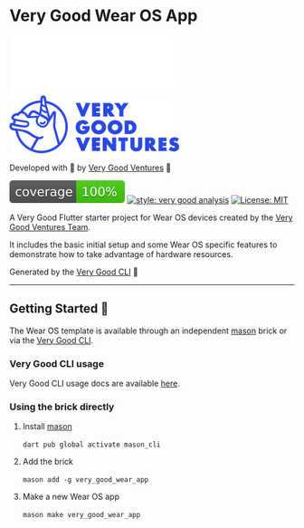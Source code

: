 # Very Good Wear OS App

[![Very Good Ventures][logo_white]][very_good_ventures_link_dark]
[![Very Good Ventures][logo_black]][very_good_ventures_link_light]

Developed with 💙 by [Very Good Ventures][very_good_ventures_link] 🦄

![coverage][coverage_badge]
[![style: very good analysis][very_good_analysis_badge]][very_good_analysis_link]
[![License: MIT][license_badge]][license_link]

A Very Good Flutter starter project for Wear OS devices created by the [Very Good Ventures Team][very_good_ventures_link].

It includes the basic initial setup and some Wear OS specific features to demonstrate how to take advantage of hardware resources.

Generated by the [Very Good CLI][very_good_cli_link] 🤖

--- 

## Getting Started 🚀

The Wear OS template is available through an independent [mason][mason_link] brick or via the [Very Good CLI][very_good_cli_link].

### Very Good CLI usage

Very Good CLI usage docs are available [here][cli_docs_usage]. 


### Using the brick directly

1. Install [mason][mason_link]

   `dart pub global activate mason_cli`

2. Add the brick

   `mason add -g very_good_wear_app`

3. Make a new Wear OS app

   `mason make very_good_wear_app`


[very_good_cli_link]: https://github.com/VeryGoodOpenSource/very_good_cli
[coverage_badge]: src/my_app/coverage_badge.svg
[license_badge]: https://img.shields.io/badge/license-MIT-blue.svg
[license_link]: https://opensource.org/licenses/MIT
[logo_black]: https://raw.githubusercontent.com/VGVentures/very_good_brand/main/styles/README/vgv_logo_black.png#gh-light-mode-only
[logo_white]: https://raw.githubusercontent.com/VGVentures/very_good_brand/main/styles/README/vgv_logo_white.png#gh-dark-mode-only
[mason_link]: https://github.com/felangel/mason
[very_good_analysis_badge]: https://img.shields.io/badge/style-very_good_analysis-B22C89.svg
[very_good_analysis_link]: https://pub.dev/packages/very_good_analysis
[very_good_ventures_link]: https://verygood.ventures
[very_good_ventures_link_light]: https://verygood.ventures#gh-light-mode-only
[very_good_ventures_link_dark]: https://verygood.ventures#gh-dark-mode-only
[cli_docs_usage]: https://cli.vgv.dev/docs/templates/wear#usage
